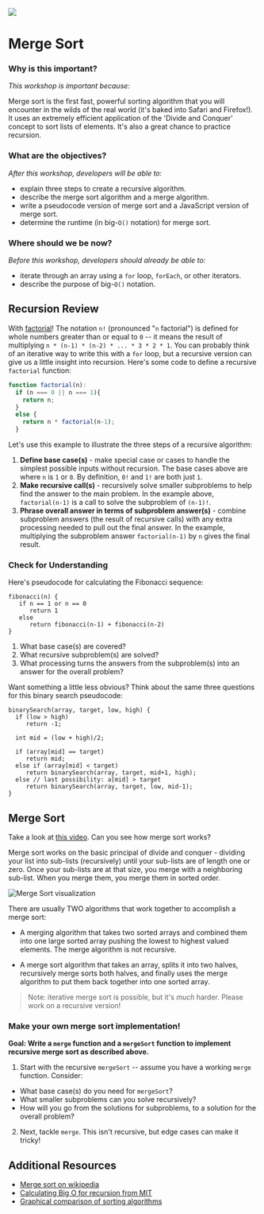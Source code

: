 <!--
Location: SF
-->

![](https://ga-dash.s3.amazonaws.com/production/assets/logo-9f88ae6c9c3871690e33280fcf557f33.png)


# Merge Sort


### Why is this important?
<!-- framing the "why" in big-picture/real world examples -->
*This workshop is important because:*

Merge sort is the first fast, powerful sorting algorithm that you will encounter in the wilds of the real world (it's baked into Safari and Firefox!).  It uses an extremely efficient application of the 'Divide and Conquer' concept to sort lists of elements.  It's also a great chance to practice recursion.

### What are the objectives?
<!-- specific/measurable goal for students to achieve -->
*After this workshop, developers will be able to:*

- explain three steps to create a recursive algorithm.
- describe the merge sort algorithm and a merge algorithm.
- write a pseudocode version of merge sort and a JavaScript version of merge sort.
- determine the runtime (in big-`O()` notation) for merge sort.

### Where should we be now?
<!-- call out the skills that are prerequisites -->
*Before this workshop, developers should already be able to:*

- iterate through an array using a `for` loop, `forEach`, or other iterators.
- describe the purpose of big-`O()` notation.


## Recursion Review

With [factorial](https://en.wikipedia.org/wiki/Factorial)! The notation `n!` (pronounced "`n` factorial") is defined for whole numbers greater than or equal to `0` -- it means the result of multiplying `n * (n-1) * (n-2) * ... * 3 * 2 * 1`.  You can probably think of an iterative way to write this with a `for` loop, but a recursive version can give us a little insight into recursion.  Here's some code to define a recursive `factorial` function:

```js
function factorial(n):
  if (n === 0 || n === 1){
    return n;
  }
  else {
    return n * factorial(n-1);
  }
```

Let's use this example to illustrate the three steps of a recursive algorithm:

1. **Define base case(s)** - make special case or cases to handle the simplest possible inputs without recursion.  The base cases above are where `n` is `1` or `0`. By definition, `0!` and `1!` are both just `1`.
2. **Make recursive call(s)** - recursively solve smaller subproblems to help find the answer to the main problem. In the example above, `factorial(n-1)` is a call to solve the subproblem of `(n-1)!`.
3. **Phrase overall answer in terms of subproblem answer(s)** - combine subproblem answers (the result of recursive calls) with any extra processing needed to pull out the final answer. In the example, multiplying the subproblem answer `factorial(n-1)` by `n` gives the final result.

### Check for Understanding


Here's pseudocode for calculating the Fibonacci sequence:

```
fibonacci(n) {
   if n == 1 or n == 0
      return 1
   else
      return fibonacci(n-1) + fibonacci(n-2)
}
```

1. What base case(s) are covered?
1. What recursive subproblem(s) are solved?
1. What processing turns the answers from the subproblem(s) into an answer for the overall problem?

Want something a little less obvious? Think about the same three questions for this binary search pseudocode:

```
binarySearch(array, target, low, high) {
  if (low > high)
     return -1;

  int mid = (low + high)/2;

  if (array[mid] == target)
     return mid;
  else if (array[mid] < target)
     return binarySearch(array, target, mid+1, high);
  else // last possibility: a[mid] > target
     return binarySearch(array, target, low, mid-1);
}

```


## Merge Sort


Take a look at [this video](https://youtu.be/cDNqk4tdvqQ?t=11s).  Can you see how merge sort works?

Merge sort works on the basic principal of divide and conquer - dividing your list into sub-lists (recursively) until your sub-lists are of length one or zero.  Once your sub-lists are at that size, you merge with a neighboring sub-list.  When you merge them, you merge them in sorted order.

![Merge Sort visualization](https://webdocs.cs.ualberta.ca/~holte/T26/Lecture6Fig6.gif)


There are usually TWO algorithms that work together to accomplish a merge sort:

-  A merging algorithm that takes two sorted arrays and combined them into one large sorted array pushing the lowest to highest valued elements. The merge algorithm is not recursive.

-  A merge sort algorithm that takes an array, splits it into two halves, recursively merge sorts both halves, and finally uses the merge algorithm to put them back together into one sorted array.

> Note: iterative merge sort is possible, but it's *much* harder. Please work on a recursive version!

### Make your own merge sort implementation!

**Goal: Write a `merge` function and a `mergeSort` function to implement recursive merge sort as described above.**

1. Start with the recursive `mergeSort` -- assume you have a working `merge` function. Consider:  
  *  What base case(s) do you need for `mergeSort`?  
  *  What smaller subproblems can you solve recursively?  
  *  How will you go from the solutions for subproblems, to a solution for the overall problem?

2. Next, tackle `merge`. This isn't recursive, but edge cases can make it tricky!

<!--
## Recursion Trees

When dealing with recursion, we often use a tree structure to make an educated guess about Big O runtime.  Here's one for `factorial`:

<img width=25% src="https://copingwithcomputers.files.wordpress.com/2013/11/factorialrecursion-e1384837049546.png">

Each node in the tree represents a subproblem. The root node is the original problem. Base cases are the leaves - the nodes at the bottom of the tree that don't have any children. 

Once we have our tree, the total runtime can be calculated by summing up the work required for every node. We can do this by finding the total work at each level of the tree, then summing up the levels of the tree.  If the work at each level is the same, this can be simplified to multiplying the work at each level by the number of levels in the tree. 

Here's a merge sort recursion tree:

<img src="http://intra.oxido.tv/wp-admin/includes/recursion-tree-method-for-solving-recurrences-examples-i0.png">

The number of levels is log<sub>2</sub>n, and the work required at each level adds up to O(n).  Recursion trees aren't foolproof - this is a "hand wavey" way to show that the Big O runtime of merge sort is `O(n log(n))`.   Since the work at each level is very, very similar, the recursion tree gives us the correct big O for merge sort!

-->
## Additional Resources

* [Merge sort on wikipedia](https://en.wikipedia.org/wiki/Merge_sort)
* [Calculating Big O for recursion from MIT](
https://courses.csail.mit.edu/6.006/spring11/rec/rec08.pdf)
* [Graphical comparison of sorting algorithms](http://www.sorting-algorithms.com/)
